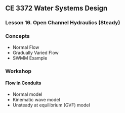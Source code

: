 ## CE 3372 Water Systems Design
### Lesson 16. Open Channel Hydraulics (Steady)

### Concepts
- Normal Flow 
- Gradually Varied Flow 
- SWMM Example

### Workshop

#### Flow in Conduits 

- Normal model
- Kinematic wave model
- Unsteady at equilibrium (GVF) model 


```python

```
